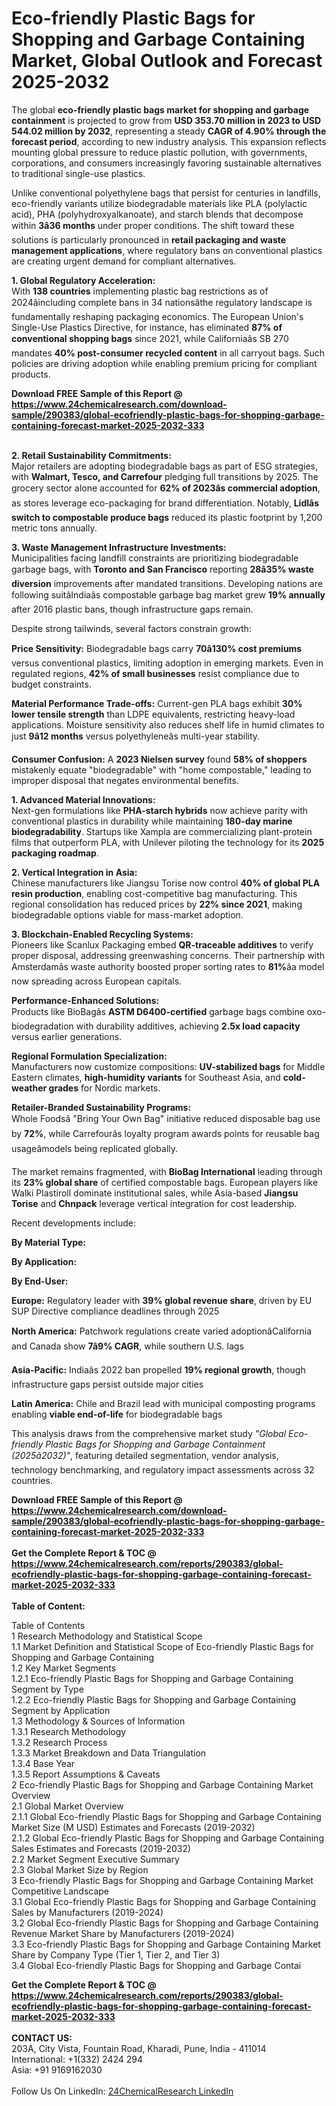 <h1>Eco-friendly Plastic Bags for Shopping and Garbage Containing Market, Global Outlook and Forecast 2025-2032</h1><p>The global <strong>eco-friendly plastic bags market for shopping and garbage containment</strong> is projected to grow from <strong>USD 353.70 million in 2023 to USD 544.02 million by 2032</strong>, representing a steady <strong>CAGR of 4.90% through the forecast period</strong>, according to new industry analysis. This expansion reflects mounting global pressure to reduce plastic pollution, with governments, corporations, and consumers increasingly favoring sustainable alternatives to traditional single-use plastics.</p><p>Unlike conventional polyethylene bags that persist for centuries in landfills, eco-friendly variants utilize biodegradable materials like PLA (polylactic acid), PHA (polyhydroxyalkanoate), and starch blends that decompose within <strong>3â36 months</strong> under proper conditions. The shift toward these solutions is particularly pronounced in <strong>retail packaging and waste management applications</strong>, where regulatory bans on conventional plastics are creating urgent demand for compliant alternatives.</p><p><strong>1. Global Regulatory Acceleration:</strong><br>
With <strong>138 countries</strong> implementing plastic bag restrictions as of 2024âincluding complete bans in 34 nationsâthe regulatory landscape is fundamentally reshaping packaging economics. The European Union's Single-Use Plastics Directive, for instance, has eliminated <strong>87% of conventional shopping bags</strong> since 2021, while Californiaâs SB 270 mandates <strong>40% post-consumer recycled content</strong> in all carryout bags. Such policies are driving adoption while enabling premium pricing for compliant products.</p><div><b>Download FREE Sample of this Report @ 
            <a href="https://www.24chemicalresearch.com/download-sample/290383/global-ecofriendly-plastic-bags-for-shopping-garbage-containing-forecast-market-2025-2032-333">
            https://www.24chemicalresearch.com/download-sample/290383/global-ecofriendly-plastic-bags-for-shopping-garbage-containing-forecast-market-2025-2032-333</a></b></div><br><p><strong>2. Retail Sustainability Commitments:</strong><br>
Major retailers are adopting biodegradable bags as part of ESG strategies, with <strong>Walmart, Tesco, and Carrefour</strong> pledging full transitions by 2025. The grocery sector alone accounted for <strong>62% of 2023âs commercial adoption</strong>, as stores leverage eco-packaging for brand differentiation. Notably, <strong>Lidlâs switch to compostable produce bags</strong> reduced its plastic footprint by 1,200 metric tons annually.</p><p><strong>3. Waste Management Infrastructure Investments:</strong><br>
Municipalities facing landfill constraints are prioritizing biodegradable garbage bags, with <strong>Toronto and San Francisco</strong> reporting <strong>28â35% waste diversion</strong> improvements after mandated transitions. Developing nations are following suitâIndiaâs compostable garbage bag market grew <strong>19% annually</strong> after 2016 plastic bans, though infrastructure gaps remain.</p><p>Despite strong tailwinds, several factors constrain growth:</p><p><strong>Price Sensitivity:</strong> Biodegradable bags carry <strong>70â130% cost premiums</strong> versus conventional plastics, limiting adoption in emerging markets. Even in regulated regions, <strong>42% of small businesses</strong> resist compliance due to budget constraints.</p><p><strong>Material Performance Trade-offs:</strong> Current-gen PLA bags exhibit <strong>30% lower tensile strength</strong> than LDPE equivalents, restricting heavy-load applications. Moisture sensitivity also reduces shelf life in humid climates to just <strong>9â12 months</strong> versus polyethyleneâs multi-year stability.</p><p><strong>Consumer Confusion:</strong> A <strong>2023 Nielsen survey</strong> found <strong>58% of shoppers</strong> mistakenly equate "biodegradable" with "home compostable," leading to improper disposal that negates environmental benefits.</p><p><strong>1. Advanced Material Innovations:</strong><br>
Next-gen formulations like <strong>PHA-starch hybrids</strong> now achieve parity with conventional plastics in durability while maintaining <strong>180-day marine biodegradability</strong>. Startups like Xampla are commercializing plant-protein films that outperform PLA, with Unilever piloting the technology for its <strong>2025 packaging roadmap</strong>.</p><p><strong>2. Vertical Integration in Asia:</strong><br>
Chinese manufacturers like Jiangsu Torise now control <strong>40% of global PLA resin production</strong>, enabling cost-competitive bag manufacturing. This regional consolidation has reduced prices by <strong>22% since 2021</strong>, making biodegradable options viable for mass-market adoption.</p><p><strong>3. Blockchain-Enabled Recycling Systems:</strong><br>
Pioneers like Scanlux Packaging embed <strong>QR-traceable additives</strong> to verify proper disposal, addressing greenwashing concerns. Their partnership with Amsterdamâs waste authority boosted proper sorting rates to <strong>81%</strong>âa model now spreading across European capitals.</p><p><strong>Performance-Enhanced Solutions:</strong><br>
	Products like BioBagâs <strong>ASTM D6400-certified</strong> garbage bags combine oxo-biodegradation with durability additives, achieving <strong>2.5x load capacity</strong> versus earlier generations.</p><p><strong>Regional Formulation Specialization:</strong><br>
	Manufacturers now customize compositions: <strong>UV-stabilized bags</strong> for Middle Eastern climates, <strong>high-humidity variants</strong> for Southeast Asia, and <strong>cold-weather grades</strong> for Nordic markets.</p><p><strong>Retailer-Branded Sustainability Programs:</strong><br>
	Whole Foodsâ "Bring Your Own Bag" initiative reduced disposable bag use by <strong>72%</strong>, while Carrefourâs loyalty program awards points for reusable bag usageâmodels being replicated globally.</p><p>The market remains fragmented, with <strong>BioBag International</strong> leading through its <strong>23% global share</strong> of certified compostable bags. European players like Walki Plastiroll dominate institutional sales, while Asia-based <strong>Jiangsu Torise</strong> and <strong>Chnpack</strong> leverage vertical integration for cost leadership.</p><p>Recent developments include:</p><p><strong>By Material Type:</strong></p><p><strong>By Application:</strong></p><p><strong>By End-User:</strong></p><p><strong>Europe:</strong> Regulatory leader with <strong>39% global revenue share</strong>, driven by EU SUP Directive compliance deadlines through 2025</p><p><strong>North America:</strong> Patchwork regulations create varied adoptionâCalifornia and Canada show <strong>7â9% CAGR</strong>, while southern U.S. lags</p><p><strong>Asia-Pacific:</strong> Indiaâs 2022 ban propelled <strong>19% regional growth</strong>, though infrastructure gaps persist outside major cities</p><p><strong>Latin America:</strong> Chile and Brazil lead with municipal composting programs enabling <strong>viable end-of-life</strong> for biodegradable bags</p><p>This analysis draws from the comprehensive market study <em>"Global Eco-friendly Plastic Bags for Shopping and Garbage Containment (2025â2032)"</em>, featuring detailed segmentation, vendor analysis, technology benchmarking, and regulatory impact assessments across 32 countries.</p><div><b>Download FREE Sample of this Report @ 
            <a href="https://www.24chemicalresearch.com/download-sample/290383/global-ecofriendly-plastic-bags-for-shopping-garbage-containing-forecast-market-2025-2032-333">
            https://www.24chemicalresearch.com/download-sample/290383/global-ecofriendly-plastic-bags-for-shopping-garbage-containing-forecast-market-2025-2032-333</a></b></div><br><div><b>Get the Complete Report & TOC @ 
            <a href="https://www.24chemicalresearch.com/reports/290383/global-ecofriendly-plastic-bags-for-shopping-garbage-containing-forecast-market-2025-2032-333">
            https://www.24chemicalresearch.com/reports/290383/global-ecofriendly-plastic-bags-for-shopping-garbage-containing-forecast-market-2025-2032-333</a></b></div><br>
            <b>Table of Content:</b><p>Table of Contents<br />
1 Research Methodology and Statistical Scope<br />
1.1 Market Definition and Statistical Scope of Eco-friendly Plastic Bags for Shopping and Garbage Containing<br />
1.2 Key Market Segments<br />
1.2.1 Eco-friendly Plastic Bags for Shopping and Garbage Containing Segment by Type<br />
1.2.2 Eco-friendly Plastic Bags for Shopping and Garbage Containing Segment by Application<br />
1.3 Methodology & Sources of Information<br />
1.3.1 Research Methodology<br />
1.3.2 Research Process<br />
1.3.3 Market Breakdown and Data Triangulation<br />
1.3.4 Base Year<br />
1.3.5 Report Assumptions & Caveats<br />
2 Eco-friendly Plastic Bags for Shopping and Garbage Containing Market Overview<br />
2.1 Global Market Overview<br />
2.1.1 Global Eco-friendly Plastic Bags for Shopping and Garbage Containing Market Size (M USD) Estimates and Forecasts (2019-2032)<br />
2.1.2 Global Eco-friendly Plastic Bags for Shopping and Garbage Containing Sales Estimates and Forecasts (2019-2032)<br />
2.2 Market Segment Executive Summary<br />
2.3 Global Market Size by Region<br />
3 Eco-friendly Plastic Bags for Shopping and Garbage Containing Market Competitive Landscape<br />
3.1 Global Eco-friendly Plastic Bags for Shopping and Garbage Containing Sales by Manufacturers (2019-2024)<br />
3.2 Global Eco-friendly Plastic Bags for Shopping and Garbage Containing Revenue Market Share by Manufacturers (2019-2024)<br />
3.3 Eco-friendly Plastic Bags for Shopping and Garbage Containing Market Share by Company Type (Tier 1, Tier 2, and Tier 3)<br />
3.4 Global Eco-friendly Plastic Bags for Shopping and Garbage Contai</p><div><b>Get the Complete Report & TOC @ 
            <a href="https://www.24chemicalresearch.com/reports/290383/global-ecofriendly-plastic-bags-for-shopping-garbage-containing-forecast-market-2025-2032-333">
            https://www.24chemicalresearch.com/reports/290383/global-ecofriendly-plastic-bags-for-shopping-garbage-containing-forecast-market-2025-2032-333</a></b></div><br><b>CONTACT US:</b><br>
            203A, City Vista, Fountain Road, Kharadi, Pune, India - 411014<br>
            International: +1(332) 2424 294<br>
            Asia: +91 9169162030 <br><br>
            Follow Us On LinkedIn: <a href="https://www.linkedin.com/company/24chemicalresearch/">24ChemicalResearch LinkedIn</a>